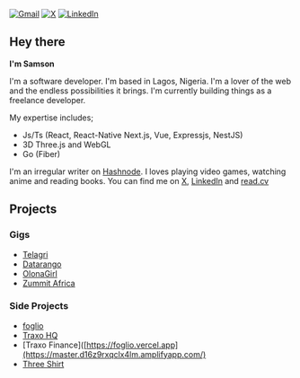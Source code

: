 [![Gmail](https://img.shields.io/badge/Gmail-D14836?style=for-the-badge&logo=gmail&logoColor=white&label=Samson%20Okunola)](mailto:okunolasamson@gmail.com) [![X](https://img.shields.io/badge/X-%23000000.svg?style=for-the-badge&logo=X&logoColor=white&label=pablo_clueless)](https://x.com/pablo_clueless) [![LinkedIn](https://img.shields.io/badge/linkedin-%230077B5.svg?style=for-the-badge&logo=linkedin&logoColor=white&label=Samson%20Okunola)](https://linkedin.com/in/samson-okunola)

## Hey there

**I'm Samson**

I'm a software developer. I'm based in Lagos, Nigeria. I'm a lover of the web and the endless possibilities it brings. I'm currently building things as a freelance developer.

My expertise includes;
- Js/Ts (React, React-Native Next.js, Vue, Expressjs, NestJS)
- 3D Three.js and WebGL
- Go (Fiber)

I'm an irregular writer on [Hashnode](https://clueless-developer.hashnode.dev/). I loves playing video games, watching anime and reading books. You can find me on [X](https://twitter.com/pablo_clueless), [LinkedIn](https://www.linkedin.com/in/samson-okunola/) and [read.cv](https://read.cv/pablo_clueless)

## Projects

### Gigs
- [Telagri](https://www.telagri.com.ng)
- [Datarango](http://datarango.com)
- [OlonaGirl](https://olonagirl.com)
- [Zummit Africa](https://development.d23rav6l6c7mra.amplifyapp.com/)

### Side Projects
- [foglio](https://foglio.vercel.app)
- [Traxo HQ](https://traxo-hq.vercel.app)
- [Traxo Finance]([https://foglio.vercel.app](https://master.d16z9rxqclx4lm.amplifyapp.com/)
- [Three Shirt](https://3-shirt.vercel.app)
